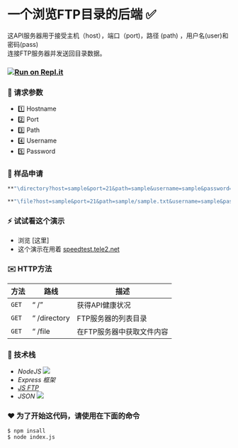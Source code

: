 # 一个浏览FTP目录的后端 :white_check_mark:

这API服务器用于接受主机（host），端口（port)，路径 (path) ，用户名(user)和密码(pass) <br/>
连接FTP服务器并发送回目录数据。

### [![Run on Repl.it](https://repl.it/badge/github/m3yevn/ftp-seer)](https://ftp-seer--m3yevn.repl.co/)

### :postbox: 请求参数
 - :one: Hostname
 - :two: Port
 - :three: Path
 - :four: Username
 - :five: Password

### :email: 样品申请
```sh
**"\directory?host=sample&port=21&path=sample&username=sample&password=sample"**
```

```sh
**"\file?host=sample&port=21&path=sample/sample.txt&username=sample&password=sample"**
```

### :zap: 试试看这个演示

 - 浏览 [这里]
 - 这个演示在用着 [speedtest.tele2.net]

 [speedtest.tele2.net]: ftp://speedtest.tele2.net
 [this demo]: https://ftpseer.herokuapp.com/ftpseer/directory?host=speedtest.tele2.net&path=.

### :envelope: HTTP方法

|方法     | 路线  | 描述 |
| ------ | ----- | ---- |
| `GET` | “ /” |获得API健康状况|
| `GET` | “ /directory | FTP服务器的列表目录
| `GET` | “ /file |在FTP服务器中获取文件内容

### :book: 技术栈

 * *NodeJS*  <img src =“https://d2eip9sf3oo6c2.cloudfront.net/tags/images/000/000/256/full/nodejslogo.png” width =“25” />
 * *Express 框架*
 * *[JS FTP]*
 * *JSON* <img src =“https://upload.wikimedia.org/wikipedia/commons/thumb/c/c9/JSON_vector_logo.svg/1200px-JSON_vector_logo.svg.png” width =“25” />

[JS FTP]: https://www.npmjs.com/package/jsftp

### :heart: 为了开始这代码，请使用在下面的命令


```
$ npm insall
$ node index.js
```

